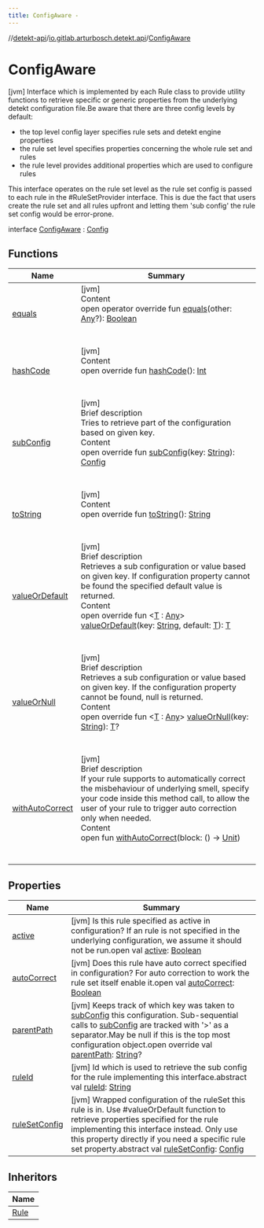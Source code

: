 ```yaml
---
title: ConfigAware -
---
```

//[detekt-api](../../index.md)/[io.gitlab.arturbosch.detekt.api](../index.md)/[ConfigAware](index.md)



# ConfigAware  
 [jvm] Interface which is implemented by each Rule class to provide utility functions to retrieve specific or generic properties from the underlying detekt configuration file.Be aware that there are three config levels by default:<ul><li>the top level config layer specifies rule sets and detekt engine properties</li><li>the rule set level specifies properties concerning the whole rule set and rules</li><li>the rule level provides additional properties which are used to configure rules</li></ul>This interface operates on the rule set level as the rule set config is passed to each rule in the #RuleSetProvider interface. This is due the fact that users create the rule set and all rules upfront and letting them 'sub config' the rule set config would be error-prone.  
  
interface [ConfigAware](index.md) : [Config](../-config/index.md)   


## Functions  
  
|  Name|  Summary| 
|---|---|
| [equals](https://kotlinlang.org/api/latest/jvm/stdlib/kotlin/-any/equals.html)| [jvm]  <br>Content  <br>open operator override fun [equals](https://kotlinlang.org/api/latest/jvm/stdlib/kotlin/-any/equals.html)(other: [Any](https://kotlinlang.org/api/latest/jvm/stdlib/kotlin/-any/index.html)?): [Boolean](https://kotlinlang.org/api/latest/jvm/stdlib/kotlin/-boolean/index.html)  <br><br><br>
| [hashCode](https://kotlinlang.org/api/latest/jvm/stdlib/kotlin/-any/hash-code.html)| [jvm]  <br>Content  <br>open override fun [hashCode](https://kotlinlang.org/api/latest/jvm/stdlib/kotlin/-any/hash-code.html)(): [Int](https://kotlinlang.org/api/latest/jvm/stdlib/kotlin/-int/index.html)  <br><br><br>
| [subConfig](sub-config.md)| [jvm]  <br>Brief description  <br>Tries to retrieve part of the configuration based on given key.  <br>Content  <br>open override fun [subConfig](sub-config.md)(key: [String](https://kotlinlang.org/api/latest/jvm/stdlib/kotlin/-string/index.html)): [Config](../-config/index.md)  <br><br><br>
| [toString](https://kotlinlang.org/api/latest/jvm/stdlib/kotlin/-any/to-string.html)| [jvm]  <br>Content  <br>open override fun [toString](https://kotlinlang.org/api/latest/jvm/stdlib/kotlin/-any/to-string.html)(): [String](https://kotlinlang.org/api/latest/jvm/stdlib/kotlin/-string/index.html)  <br><br><br>
| [valueOrDefault](value-or-default.md)| [jvm]  <br>Brief description  <br>Retrieves a sub configuration or value based on given key. If configuration property cannot be found the specified default value is returned.  <br>Content  <br>open override fun <[T](value-or-default.md) : [Any](https://kotlinlang.org/api/latest/jvm/stdlib/kotlin/-any/index.html)> [valueOrDefault](value-or-default.md)(key: [String](https://kotlinlang.org/api/latest/jvm/stdlib/kotlin/-string/index.html), default: [T](value-or-default.md)): [T](value-or-default.md)  <br><br><br>
| [valueOrNull](value-or-null.md)| [jvm]  <br>Brief description  <br>Retrieves a sub configuration or value based on given key. If the configuration property cannot be found, null is returned.  <br>Content  <br>open override fun <[T](value-or-null.md) : [Any](https://kotlinlang.org/api/latest/jvm/stdlib/kotlin/-any/index.html)> [valueOrNull](value-or-null.md)(key: [String](https://kotlinlang.org/api/latest/jvm/stdlib/kotlin/-string/index.html)): [T](value-or-null.md)?  <br><br><br>
| [withAutoCorrect](with-auto-correct.md)| [jvm]  <br>Brief description  <br>If your rule supports to automatically correct the misbehaviour of underlying smell, specify your code inside this method call, to allow the user of your rule to trigger auto correction only when needed.  <br>Content  <br>open fun [withAutoCorrect](with-auto-correct.md)(block: () -> [Unit](https://kotlinlang.org/api/latest/jvm/stdlib/kotlin/-unit/index.html))  <br><br><br>


## Properties  
  
|  Name|  Summary| 
|---|---|
| [active](index.md#io.gitlab.arturbosch.detekt.api/ConfigAware/active/#/PointingToDeclaration/)|  [jvm] Is this rule specified as active in configuration? If an rule is not specified in the underlying configuration, we assume it should not be run.open val [active](index.md#io.gitlab.arturbosch.detekt.api/ConfigAware/active/#/PointingToDeclaration/): [Boolean](https://kotlinlang.org/api/latest/jvm/stdlib/kotlin/-boolean/index.html)   <br>
| [autoCorrect](index.md#io.gitlab.arturbosch.detekt.api/ConfigAware/autoCorrect/#/PointingToDeclaration/)|  [jvm] Does this rule have auto correct specified in configuration? For auto correction to work the rule set itself enable it.open val [autoCorrect](index.md#io.gitlab.arturbosch.detekt.api/ConfigAware/autoCorrect/#/PointingToDeclaration/): [Boolean](https://kotlinlang.org/api/latest/jvm/stdlib/kotlin/-boolean/index.html)   <br>
| [parentPath](index.md#io.gitlab.arturbosch.detekt.api/ConfigAware/parentPath/#/PointingToDeclaration/)|  [jvm] Keeps track of which key was taken to [subConfig](sub-config.md) this configuration. Sub-sequential calls to [subConfig](sub-config.md) are tracked with '>' as a separator.May be null if this is the top most configuration object.open override val [parentPath](index.md#io.gitlab.arturbosch.detekt.api/ConfigAware/parentPath/#/PointingToDeclaration/): [String](https://kotlinlang.org/api/latest/jvm/stdlib/kotlin/-string/index.html)?   <br>
| [ruleId](index.md#io.gitlab.arturbosch.detekt.api/ConfigAware/ruleId/#/PointingToDeclaration/)|  [jvm] Id which is used to retrieve the sub config for the rule implementing this interface.abstract val [ruleId](index.md#io.gitlab.arturbosch.detekt.api/ConfigAware/ruleId/#/PointingToDeclaration/): [String](https://kotlinlang.org/api/latest/jvm/stdlib/kotlin/-string/index.html)   <br>
| [ruleSetConfig](index.md#io.gitlab.arturbosch.detekt.api/ConfigAware/ruleSetConfig/#/PointingToDeclaration/)|  [jvm] Wrapped configuration of the ruleSet this rule is in. Use #valueOrDefault function to retrieve properties specified for the rule implementing this interface instead. Only use this property directly if you need a specific rule set property.abstract val [ruleSetConfig](index.md#io.gitlab.arturbosch.detekt.api/ConfigAware/ruleSetConfig/#/PointingToDeclaration/): [Config](../-config/index.md)   <br>


## Inheritors  
  
|  Name| 
|---|
| [Rule](../-rule/index.md)


